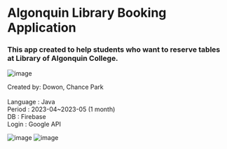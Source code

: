 # Algonquin Library Booking Application 



<h3>This app created to help students who want to reserve tables at Library of Algonquin College.</h3>

![image](https://user-images.githubusercontent.com/91768420/236359459-8ffc2b9d-b0d4-40d5-8ceb-003cb0a9392e.png)


Created by: Dowon, Chance Park <br><br>
Language : Java <br>
Period : 2023-04~2023-05 (1 month) <br>
DB : Firebase <br>
Login : Google API  

![image](https://user-images.githubusercontent.com/91768420/236359613-8fe2ccf6-74d8-4925-960c-84f3b9958b49.png)
![image](https://user-images.githubusercontent.com/91768420/236359654-77bd5022-8a8c-4c2c-88df-a9d0e4cc6665.png)
